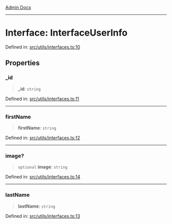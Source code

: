 [Admin Docs](/)

***

# Interface: InterfaceUserInfo

Defined in: [src/utils/interfaces.ts:10](https://github.com/PalisadoesFoundation/talawa-admin/blob/main/src/utils/interfaces.ts#L10)

## Properties

### \_id

> **\_id**: `string`

Defined in: [src/utils/interfaces.ts:11](https://github.com/PalisadoesFoundation/talawa-admin/blob/main/src/utils/interfaces.ts#L11)

***

### firstName

> **firstName**: `string`

Defined in: [src/utils/interfaces.ts:12](https://github.com/PalisadoesFoundation/talawa-admin/blob/main/src/utils/interfaces.ts#L12)

***

### image?

> `optional` **image**: `string`

Defined in: [src/utils/interfaces.ts:14](https://github.com/PalisadoesFoundation/talawa-admin/blob/main/src/utils/interfaces.ts#L14)

***

### lastName

> **lastName**: `string`

Defined in: [src/utils/interfaces.ts:13](https://github.com/PalisadoesFoundation/talawa-admin/blob/main/src/utils/interfaces.ts#L13)
